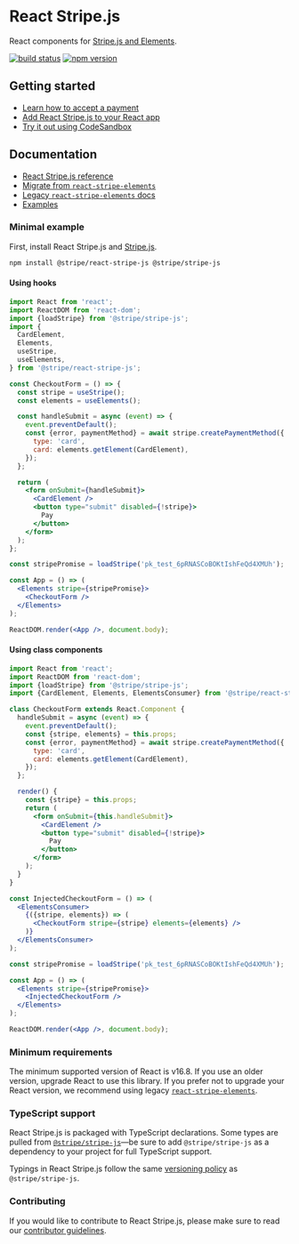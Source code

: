 # React Stripe.js

React components for 
[Stripe.js and Elements](https://stripe.com/docs/stripe-js).

[![build status](https://img.shields.io/travis/stripe/react-stripe-js/master.svg?style=flat-square)](https://travis-ci.org/stripe/react-stripe-js)
[![npm version](https://img.shields.io/npm/v/@stripe/react-stripe-js.svg?style=flat-square)](https://www.npmjs.com/package/@stripe/react-stripe-js)

## Getting started

- [Learn how to accept a payment](https://stripe.com/docs/payments/accept-a-payment#web)
- [Add React Stripe.js to your React app](https://stripe.com/docs/stripe-js/react#setup)
- [Try it out using CodeSandbox](https://codesandbox.io/s/react-stripe-official-q1loc?fontsize=14&hidenavigation=1&theme=dark)

## Documentation

- [React Stripe.js reference](https://stripe.com/docs/stripe-js/react)
- [Migrate from `react-stripe-elements`](docs/migrating.md)
- [Legacy `react-stripe-elements` docs](https://github.com/stripe/react-stripe-elements/#react-stripe-elements)
- [Examples](examples)

### Minimal example

First, install React Stripe.js and
[Stripe.js](https://github.com/stripe/stripe-js).

```sh
npm install @stripe/react-stripe-js @stripe/stripe-js
```

#### Using hooks

```jsx
import React from 'react';
import ReactDOM from 'react-dom';
import {loadStripe} from '@stripe/stripe-js';
import {
  CardElement,
  Elements,
  useStripe,
  useElements,
} from '@stripe/react-stripe-js';

const CheckoutForm = () => {
  const stripe = useStripe();
  const elements = useElements();

  const handleSubmit = async (event) => {
    event.preventDefault();
    const {error, paymentMethod} = await stripe.createPaymentMethod({
      type: 'card',
      card: elements.getElement(CardElement),
    });
  };

  return (
    <form onSubmit={handleSubmit}>
      <CardElement />
      <button type="submit" disabled={!stripe}>
        Pay
      </button>
    </form>
  );
};

const stripePromise = loadStripe('pk_test_6pRNASCoBOKtIshFeQd4XMUh');

const App = () => (
  <Elements stripe={stripePromise}>
    <CheckoutForm />
  </Elements>
);

ReactDOM.render(<App />, document.body);
```

#### Using class components

```jsx
import React from 'react';
import ReactDOM from 'react-dom';
import {loadStripe} from '@stripe/stripe-js';
import {CardElement, Elements, ElementsConsumer} from '@stripe/react-stripe-js';

class CheckoutForm extends React.Component {
  handleSubmit = async (event) => {
    event.preventDefault();
    const {stripe, elements} = this.props;
    const {error, paymentMethod} = await stripe.createPaymentMethod({
      type: 'card',
      card: elements.getElement(CardElement),
    });
  };

  render() {
    const {stripe} = this.props;
    return (
      <form onSubmit={this.handleSubmit}>
        <CardElement />
        <button type="submit" disabled={!stripe}>
          Pay
        </button>
      </form>
    );
  }
}

const InjectedCheckoutForm = () => (
  <ElementsConsumer>
    {({stripe, elements}) => (
      <CheckoutForm stripe={stripe} elements={elements} />
    )}
  </ElementsConsumer>
);

const stripePromise = loadStripe('pk_test_6pRNASCoBOKtIshFeQd4XMUh');

const App = () => (
  <Elements stripe={stripePromise}>
    <InjectedCheckoutForm />
  </Elements>
);

ReactDOM.render(<App />, document.body);
```

### Minimum requirements

The minimum supported version of React is v16.8. If you use an older version,
upgrade React to use this library. If you prefer not to upgrade your React
version, we recommend using legacy
[`react-stripe-elements`](https://github.com/stripe/react-stripe-elements).

### TypeScript support

React Stripe.js is packaged with TypeScript declarations. Some types are pulled
from [`@stripe/stripe-js`](https://github.com/stripe/stripe-js)—be sure to add
`@stripe/stripe-js` as a dependency to your project for full TypeScript support.

Typings in React Stripe.js follow the same
[versioning policy](https://github.com/stripe/stripe-js#typescript-support) as
`@stripe/stripe-js`.

### Contributing

If you would like to contribute to React Stripe.js, please make sure to read our
[contributor guidelines](CONTRIBUTING.md).
